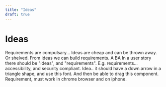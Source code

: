 ```yaml
---
title: "Ideas"
draft: true
---
```


# Ideas

Requirements are compulsary... Ideas are cheap and can be thrown away. Or shelved. From ideas we can build requirements. A BA In a user story there should be "ideas", and "requirements".  E.g. requirements... accessibility, and security compliant.  Idea.. it should have a down arrow in a triangle shape, and use this font. And then be able to drag this component. Requirement, must work in chrome browser and on iphone.

